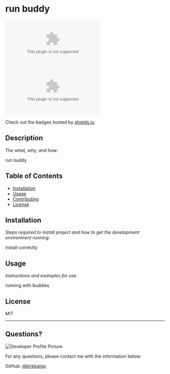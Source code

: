 # run buddy
  ![Badge for GitHub repo top language](https://img.shields.io/github/languages/top/kirkbalop/kirkbalop.com?style=flat&logo=appveyor) ![Badge for GitHub last commit](https://img.shields.io/github/last-commit/kirkbalop/kirkbalop.com?style=flat&logo=appveyor)
  
  Check out the badges hosted by [shields.io](https://shields.io/).
  
  
  ## Description 
  
  *The what, why, and how:* 
  
  run buddy
  ## Table of Contents
  * [Installation](#installation)
  * [Usage](#usage)
  * [Contributing](#contributing)
  * [License](#license)
  
  ## Installation
  
  *Steps required to install project and how to get the development environment running:*
  
  install correctly
  
  ## Usage 
  
  *Instructions and examples for use:*
  
  running with buddies
  
  ## License
  
  MIT
  
  ---
  
  ## Questions?
  
  ![Developer Profile Picture](https://avatars.githubusercontent.com/u/72714206?v=4) 
  
  For any questions, please contact me with the information below:
 
  GitHub: [@kirkbalop](https://api.github.com/users/kirkbalop)
  